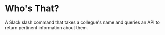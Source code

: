 # Who's That?
A Slack slash command that takes a collegue's name and queries an API to return pertinent information about them.
